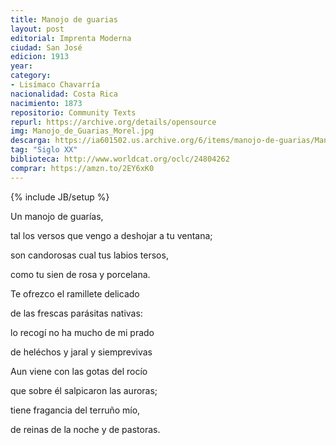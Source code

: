 ```yaml
---
title: Manojo de guarias
layout: post	
editorial: Imprenta Moderna
ciudad: San José
edicion: 1913
year:
category: 
- Lisímaco Chavarría
nacionalidad: Costa Rica
nacimiento: 1873
repositorio: Community Texts
repurl: https://archive.org/details/opensource
img: Manojo_de_Guarias_Morel.jpg
descarga: https://ia601502.us.archive.org/6/items/manojo-de-guarias/Manojo%20de%20Guarias.pdf
tag: "Siglo XX"
biblioteca: http://www.worldcat.org/oclc/24804262
comprar: https://amzn.to/2EY6xK0
---
```

{% include JB/setup %}

Un manojo de guarías, 
 
tal los versos que vengo a deshojar a tu ventana; 
 
son candorosas cual tus labios tersos, 
 
como tu sien de rosa y porcelana.
 
 
Te ofrezco el ramillete delicado 
 
de las frescas parásitas nativas:
 
lo recogí no ha mucho de mi prado
 
de heléchos y jaral y siemprevivas
 
 
Aun viene con las gotas del rocío
 
que sobre él salpicaron las auroras;
  
tiene fragancia del terruño mío,
 
de reinas de la noche y de pastoras.

